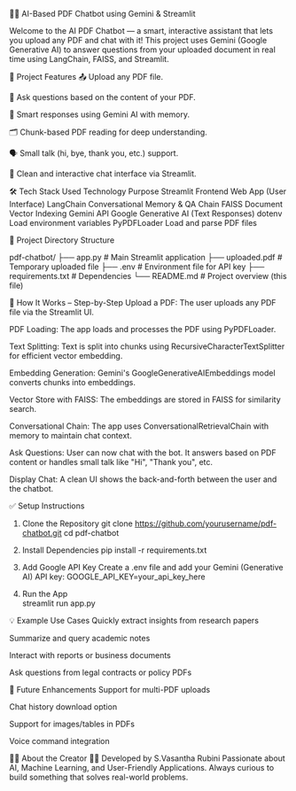 📄✨ AI-Based PDF Chatbot using Gemini & Streamlit

Welcome to the AI PDF Chatbot — a smart, interactive assistant that lets you upload any PDF and chat with it! This project uses Gemini (Google Generative AI) to answer questions from your uploaded document in real time using LangChain, FAISS, and Streamlit.

🚀 Project Features
📤 Upload any PDF file.

💬 Ask questions based on the content of your PDF.

🧠 Smart responses using Gemini AI with memory.

🗂️ Chunk-based PDF reading for deep understanding.

🗣️ Small talk (hi, bye, thank you, etc.) support.

🎨 Clean and interactive chat interface via Streamlit.

🛠️ Tech Stack Used
  Technology	Purpose
  Streamlit	Frontend Web App (User Interface)
  LangChain	Conversational Memory & QA Chain
  FAISS	Document Vector Indexing
  Gemini API	Google Generative AI (Text Responses)
  dotenv	Load environment variables
  PyPDFLoader	Load and parse PDF files

📂 Project Directory Structure

pdf-chatbot/
├── app.py                   # Main Streamlit application
├── uploaded.pdf             # Temporary uploaded file
├── .env                     # Environment file for API key
├── requirements.txt         # Dependencies
└── README.md                # Project overview (this file)

🧪 How It Works – Step-by-Step
Upload a PDF:
The user uploads any PDF file via the Streamlit UI.

PDF Loading:
The app loads and processes the PDF using PyPDFLoader.

Text Splitting:
Text is split into chunks using RecursiveCharacterTextSplitter for efficient vector embedding.

Embedding Generation:
Gemini's GoogleGenerativeAIEmbeddings model converts chunks into embeddings.

Vector Store with FAISS:
The embeddings are stored in FAISS for similarity search.

Conversational Chain:
The app uses ConversationalRetrievalChain with memory to maintain chat context.

Ask Questions:
User can now chat with the bot. It answers based on PDF content or handles small talk like "Hi", "Thank you", etc.

Display Chat:
A clean UI shows the back-and-forth between the user and the chatbot.

✅ Setup Instructions
1. Clone the Repository
git clone https://github.com/yourusername/pdf-chatbot.git
cd pdf-chatbot

2. Install Dependencies
    pip install -r requirements.txt

3. Add Google API Key
    Create a .env file and add your Gemini (Generative AI) API key:
    GOOGLE_API_KEY=your_api_key_here

4. Run the App  
      streamlit run app.py

💡 Example Use Cases
Quickly extract insights from research papers

Summarize and query academic notes

Interact with reports or business documents

Ask questions from legal contracts or policy PDFs


🤖 Future Enhancements
Support for multi-PDF uploads

Chat history download option

Support for images/tables in PDFs

Voice command integration

🙋‍♀️ About the Creator
👩‍💻 Developed by S.Vasantha Rubini
Passionate about AI, Machine Learning, and User-Friendly Applications.
Always curious to build something that solves real-world problems.


